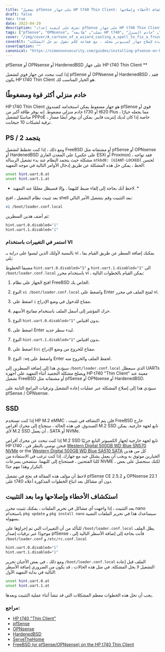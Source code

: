 ```yaml
---
title: "تشغيل pfSense على جهاز HP t740 Thin Client: تلميحات ودليل استكشاف الأخطاء وإصلاحها"
draft: false
toc: true
date: 2023-04-29
description: "تعرف على كيفية إعداد pfSense على جهاز HP t740 Thin Client ، وكيفية استكشاف المشكلات المحتملة وإصلاحها مثل التجميد ومشاكل اكتشاف SSD."
tags: ["pfSense", "OPNsense", "تصلب", "طابعة HP t740", "عميل رفيع", "خادم المنزل", "PPPOE", "فري بي إس دي", "موجه التمهيد", "loader.conf.local", "محرر نانو", "كشف SSD", "محرك الأقراص M.2 SSD", "ويسترن ديجيتال", "استكشاف الأخطاء وإصلاحها", "بعد التثبيت", "UART", "ESXi", "بروكسموكس"]
cover: "/img/cover/A_cartoon_of_a_wizard_casting_a_spell_to_fix_a_frozen_computer.png"
coverAlt: "رسم كاريكاتوري لمعالج يلقي تعويذة لإصلاح جهاز كمبيوتر مجمّد ، مع فقاعة كلام تقول تم حل المشكلة"
coverCaption: ""
canonical: "https://simeononsecurity.com/guides/installing-pfsense-on-hp-t740-thin-client/"
---
```

 pfSense أو OPNsense أو HardenedBSD على جهاز HP t740 Thin Client **

إذا كنت تبحث عن جهاز قوي لتشغيل pfSense أو OPNsense أو HardenedBSD ، فقد يكون HP t740 Thin Client هو الخيار المناسب لك.

## خادم منزلي أكثر قوة ومضغوطًا

HP t740 Thin Client هو جهاز مضغوط يمكن استخدامه كصندوق pfSense قوي أو خادم منزلي مضغوط. إنه يوفر طاقة أكبر من t730 أو t620 Plus ، مما يجعله خيارًا مناسبًا لتشغيل PPPoE ، خاصة إذا كان لديك إنترنت فايبر. يمكن أن يوفر أيضًا مسار ترقية لشبكات 10 جيجابت.

## PS / 2 يتجمد

ومع ذلك ، إذا كنت تخطط لتشغيل FreeBSD أو مشتقاته مثل pfSense أو OPNsense أو HardenedBSD على المعدن العاري (على عكس ESXi أو Proxmox) ، فقد تواجه مشكلة حيث يتجمد النظام عند بدء تشغيل الرسالة `atkbd0: [GIANT-LOCKED]` لحسن الحظ ، يمكن حل هذه المشكلة عن طريق إدخال الأوامر التالية في موجه التمهيد:

```bash
unset hint.uart.0.at
unset hint.uart.1.at
```

* لاحظ أنك بحاجة إلى إلغاء ضبط كليهما ، وإلا فسيظل مغلقًا عند التمهيد. *

بعد تثبيت نظام التشغيل ، افتح shell بعد التثبيت وقم بتشغيل الأمر التالي:

```bash
vi /boot/loader.conf.local
```
ثم أضف هذين السطرين:
```bash
hint.uart.0.disabled="1"
hint.uart.1.disabled="1"
```

### استمر في التغييرات باستخدام VI
بالنسبة لأولئك الذين ليسوا على دراية بـ vi ، يمكنك إضافة السطر عن طريق القيام بما يلي:

مضيفا الخطوط `hint.uart.0.disabled="1"` و `hint.uart.1.disabled="1"` الى `/boot/loader.conf.local` باستخدام محرر vi ، يمكن القيام بالخطوات التالية:

1. افتح الجهاز على نظام FreeBSD الخاص بك.

2. النوع `vi /boot/loader.conf.local` واضغط على Enter لفتح الملف في محرر vi.

3. اضغط على `i` مفتاح للدخول في وضع الإدراج.

4. حرك المؤشر إلى أسفل الملف باستخدام مفاتيح الأسهم.

5. النوع `hint.uart.0.disabled="1"` بدون اقتباس.

6. اضغط على Enter لبدء سطر جديد.

7. النوع `hint.uart.1.disabled="1"` بدون اقتباس.

8. اضغط على `Esc` مفتاح للخروج من وضع الإدراج.

9. النوع `:wq` واضغط على Enter لحفظ الملف والخروج منه.

سيؤدي هذا إلى إضافة السطرين إلى `/boot/loader.conf.local` الذي سيعطل UARTs ويصلح مشكلة التجميد أثناء التمهيد على أجهزة HP t740 "Thin Client" معينة عند تشغيل FreeBSD أو مشتقاته مثل pfSense أو OPNsense أو HardenedBSD.

سيؤدي هذا إلى إصلاح المشكلة عبر عمليات إعادة التشغيل وترقيات البرامج الثابتة على pfSense / OPNsense.

## SSD

إذا كنت تستخدم HP M.2 eMMC ، فلن يتم اكتشافه في تثبيت FreeBSD خارج الصندوق. في هذه الحالة ، ستحتاج إلى محرك أقراص M.2 SSD تابع لجهة خارجية. يمكن لأي M.2 SSD أن يعمل ، SATA أو NVMe.

إذا كنت تبحث عن محرك أقراص M.2 SSD تابع لجهة خارجية لجهاز الكمبيوتر التابع جزئيًا HP t740 ، فنحن نوصي بالنظر في [Western Digital 500GB WD Blue SN570 NVMe](https://amzn.to/44bFCBk) or the [Western Digital 500GB WD Blue SA510 SATA](https://amzn.to/3AEbd0V) كل من هذين الخيارين موثوق به ويجب أن يعمل بشكل جيد مع جهازك. إذا كنت ترغب في الاستفادة من كلتا الفتحتين ، فستحتاج إلى كليهما. ستضحي بسرعات NVME ، لكنك ستحصل على بعض التكرار وهذا مهم جدًا.

لاحظ أن مؤلف هذه المقالة قد نجح في تشغيل pfSense CE 2.5.2 و OPNsense 22.1 على t740 دون أي مشاكل بعد اتباع الخطوات المذكورة أعلاه.

## استكشاف الأخطاء وإصلاحها وما بعد التثبيت

بعد التثبيت ، إذا واجهت أي مشاكل في تحرير الملفات ، يمكنك تثبيت محرر nano باستخدام `pkg update` و `pkg install nano` سيساعدك هذا في تحرير الملفات النصية بسهولة.

للتأكد من أن التغييرات التي تم إجراؤها على `/boot/loader.conf.local` يظل الملف موجودًا عبر ترقيات إصدار pfSense ، فأنت بحاجة إلى إضافة الأسطر التالية إلى `/boot/loader.conf` و `/etc/rc.conf.local` 
```bash
hint.uart.0.disabled="1"
hint.uart.1.disabled="1"
```

ومع ذلك ، في بعض الأحيان تحرير `/boot/loader.conf.local` الملف قبل إعادة التشغيل لا يحل المشكلة. في مثل هذه الحالات ، قد يكون من الضروري إضافة الأسطر التالية في بداية التمهيد الأول:

```bash
unset hint.uart.0.at
unset hint.uart.1.at
```

يجب أن تحل هذه الخطوات معظم المشكلات التي قد تنشأ أثناء عملية التثبيت وبعدها.

### مراجع:
- [HP t740 "Thin Client"](https://www8.hp.com/us/en/thin-clients/t740.html)
- [pfSense](https://www.pfsense.org/)
- [OPNsense](https://opnsense.org/)
- [HardenedBSD](https://hardenedbsd.org/)
- [ServeTheHome](https://www.servethehome.com/hp-t740-thin-client-review/)
- [FreeBSD (or pfSense/OPNsense) on the HP t740 Thin Client](https://www.neelc.org/posts/hp-t740-freebsd/)